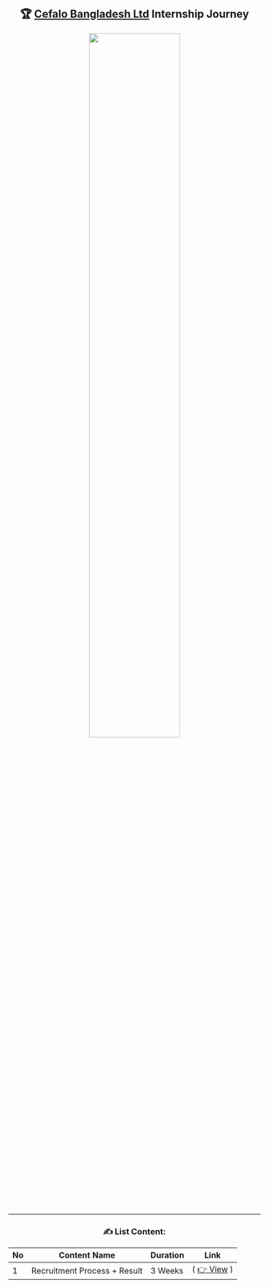 <div align = "center">

## 🏆 [Cefalo Bangladesh Ltd](https://www.facebook.com/cefalobangladesh) Internship Journey

<img src = "./Assets/image.png" width ="60%">

<hr>

### ✍️ List Content:

| No  | Content Name                 | Duration | Link                                         |
| --- | ---------------------------- | -------- | -------------------------------------------- |
| 1   | Recruitment Process + Result | 3 Weeks  | ( [👉 View](./Recruitment%20Proccess/Readme.md) ) |

</div>
